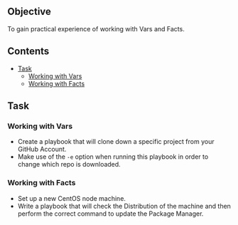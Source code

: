 ## Objective
To gain practical experience of working with Vars and Facts.

<!--TOC_START-->
## Contents
- [Task](#task)
	- [Working with Vars](#working-with-vars)
	- [Working with Facts](#working-with-facts)

<!--TOC_END-->
## Task
### Working with Vars
- Create a playbook that will clone down a specific project from your GitHub Account.
- Make use of the `-e` option when running this playbook in order to change which repo is downloaded.
### Working with Facts
- Set up a new CentOS node machine.
- Write a playbook that will check the Distribution of the machine and then perform the correct command to update the Package Manager.

